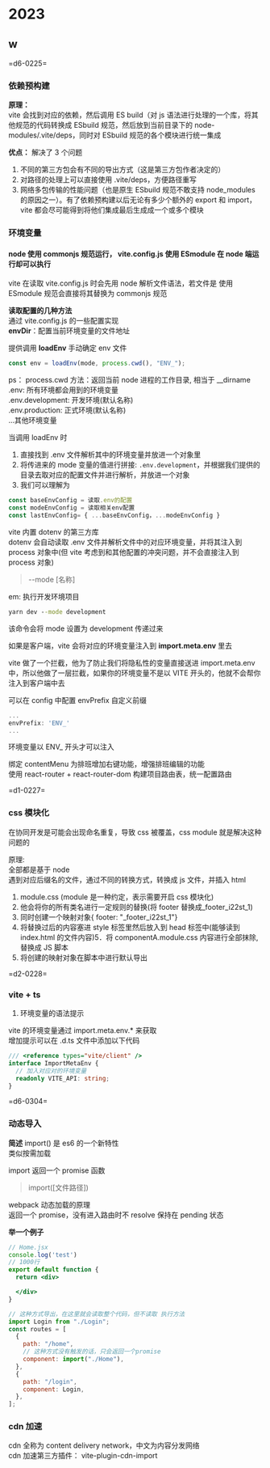 # 2023

## w

=d6-0225=

### 依赖预构建

**原理：**  
vite 会找到对应的依赖，然后调用 ES build（对 js 语法进行处理的一个库，将其他规范的代码转换成 ESbuild 规范，然后放到当前目录下的 node-modules/.vite/deps，同时对 ESbuild 规范的各个模块进行统一集成

**优点：**
解决了 3 个问题

1. 不同的第三方包会有不同的导出方式（这是第三方包作者决定的）
2. 对路径的处理上可以直接使用 .vite/deps，方便路径重写
3. 网络多包传输的性能问题（也是原生 ESbuild 规范不敢支持 node_modules 的原因之一）。有了依赖预构建以后无论有多少个额外的 export 和 import，vite 都会尽可能得到将他们集成最后生成成一个或多个模块

### 环境变量

#### node 使用 commonjs 规范运行， vite.config.js 使用 ESmodule 在 node 端运行却可以执行

vite 在读取 vite.config.js 时会先用 node 解析文件语法，若文件是 使用 ESmodule 规范会直接将其替换为 commonjs 规范

**读取配置的几种方法**  
通过 vite.config.js 的一些配置实现  
**envDir**：配置当前环境变量的文件地址

提供调用 **loadEnv** 手动确定 env 文件

```js
const env = loadEnv(mode, process.cwd(), "ENV_");
```

ps： process.cwd 方法：返回当前 node 进程的工作目录, 相当于 \_\_dirname  
.env: 所有环境都会用到的环境变量  
.env.development: 开发环境(默认名称)  
.env.production: 正式环境(默认名称)  
...其他环境变量

当调用 loadEnv 时

1. 直接找到 .env 文件解析其中的环境变量并放进一个对象里
2. 将传进来的 mode 变量的值进行拼接: `.env.development`，并根据我们提供的目录去取对应的配置文件并进行解析，并放进一个对象
3. 我们可以理解为

```js
const baseEnvConfig = 读取.env的配置
const modeEnvConfig = 读取相关env配置
const lastEnvConfig= { ...baseEnvConfig，...modeEnvConfig }
```

vite 内置 dotenv 的第三方库  
dotenv 会自动读取 .env 文件并解析文件中的对应环境变量，并将其注入到 process 对象中(但 vite 考虑到和其他配置的冲突问题，并不会直接注入到 process 对象)

> --mode [名称]

em: 执行开发环境项目

```cmd
yarn dev --mode development
```

该命令会将 mode 设置为 development 传递过来

如果是客户端，vite 会将对应的环境变量注入到 **import.meta.env** 里去

vite 做了一个拦截，他为了防止我们将隐私性的变量直接送进 import.meta.env 中，所以他做了一层拦截，如果你的环境变量不是以 VITE 开头的，他就不会帮你注入到客户端中去

可以在 config 中配置 envPrefix 自定义前缀

```js
...
envPrefix: 'ENV_'
...
```

环境变量以 ENV\_ 开头才可以注入

绑定 contentMenu 为排班增加右键功能，增强排班编辑的功能  
使用 react-router + react-router-dom 构建项目路由表，统一配置路由

=d1-0227=

### css 模块化

在协同开发是可能会出现命名重复，导致 css 被覆盖，css module 就是解决这种问题的

原理:  
全部都是基于 node  
遇到对应后缀名的文件，通过不同的转换方式，转换成 js 文件，并插入 html

1. module.css (module 是一种约定，表示需要开启 css 模块化)
2. 他会将你的所有类名进行一定规则的替换(将 footer 替换成\_footer_i22st_1)
3. 同时创建一个映射对象{ footer: "\_footer_i22st_1"}
4. 将替换过后的内容塞进 style 标签里然后放入到 head 标签中(能够读到 index.html 的文件内容)5．将 componentA.module.css 内容进行全部抹除,替换成 JS 脚本
5. 将创建的映射对象在脚本中进行默认导出

=d2-0228=

### vite + ts

1. 环境变量的语法提示

vite 的环境变量通过 import.meta.env.\* 来获取  
增加提示可以在 .d.ts 文件中添加以下代码

```ts
/// <reference types="vite/client" />
interface ImportMetaEnv {
  // 加入对应对的环境变量
  readonly VITE_API: string;
}
```

=d6-0304=

### 动态导入

**简述**
import() 是 es6 的一个新特性  
类似按需加载

import 返回一个 promise 函数

> import([文件路径])

webpack 动态加载的原理  
返回一个 promise，没有进入路由时不 resolve 保持在 pending 状态

**举一个例子**

```jsx
// Home.jsx
console.log('test')
// 1000行
export default function {
  return <div>

  </div>
}
```

```jsx
// 这种方式导出，在这里就会读取整个代码，但不读取 执行方法
import Login from "./Login";
const routes = [
  {
    path: "/home",
    // 这种方式没有触发的话，只会返回一个promise
    component: import("./Home"),
  },
  {
    path: "/login",
    component: Login,
  },
];
```

### cdn 加速

cdn 全称为 content delivery network，中文为内容分发网络  
cdn 加速第三方插件： vite-plugin-cdn-import
